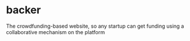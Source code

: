 # backer
The crowdfunding-based website, so any startup can get funding using a collaborative mechanism on the platform
